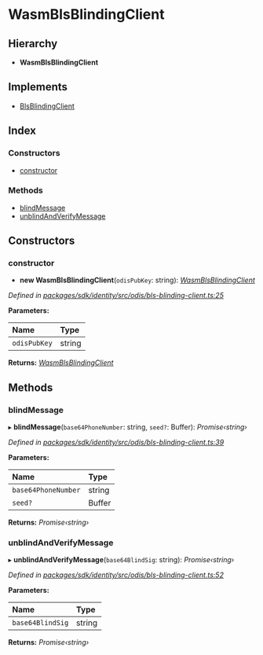 # WasmBlsBlindingClient

## Hierarchy

* **WasmBlsBlindingClient**

## Implements

* [BlsBlindingClient](../interfaces/_odis_bls_blinding_client_.blsblindingclient.md)

## Index

### Constructors

* [constructor](_odis_bls_blinding_client_.wasmblsblindingclient.md#constructor)

### Methods

* [blindMessage](_odis_bls_blinding_client_.wasmblsblindingclient.md#blindmessage)
* [unblindAndVerifyMessage](_odis_bls_blinding_client_.wasmblsblindingclient.md#unblindandverifymessage)

## Constructors

### constructor

+ **new WasmBlsBlindingClient**\(`odisPubKey`: string\): [_WasmBlsBlindingClient_](_odis_bls_blinding_client_.wasmblsblindingclient.md)

_Defined in_ [_packages/sdk/identity/src/odis/bls-blinding-client.ts:25_](https://github.com/celo-org/celo-monorepo/blob/master/packages/sdk/identity/src/odis/bls-blinding-client.ts#L25)

**Parameters:**

| Name | Type |
| :--- | :--- |
| `odisPubKey` | string |

**Returns:** [_WasmBlsBlindingClient_](_odis_bls_blinding_client_.wasmblsblindingclient.md)

## Methods

### blindMessage

▸ **blindMessage**\(`base64PhoneNumber`: string, `seed?`: Buffer\): _Promise‹string›_

_Defined in_ [_packages/sdk/identity/src/odis/bls-blinding-client.ts:39_](https://github.com/celo-org/celo-monorepo/blob/master/packages/sdk/identity/src/odis/bls-blinding-client.ts#L39)

**Parameters:**

| Name | Type |
| :--- | :--- |
| `base64PhoneNumber` | string |
| `seed?` | Buffer |

**Returns:** _Promise‹string›_

### unblindAndVerifyMessage

▸ **unblindAndVerifyMessage**\(`base64BlindSig`: string\): _Promise‹string›_

_Defined in_ [_packages/sdk/identity/src/odis/bls-blinding-client.ts:52_](https://github.com/celo-org/celo-monorepo/blob/master/packages/sdk/identity/src/odis/bls-blinding-client.ts#L52)

**Parameters:**

| Name | Type |
| :--- | :--- |
| `base64BlindSig` | string |

**Returns:** _Promise‹string›_

